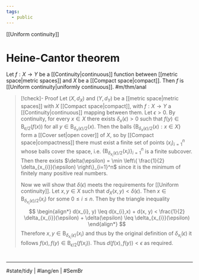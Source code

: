 ```yaml
---
tags:
  - public
---
```

[[Uniform continuity]]
# Heine-Cantor theorem

Let $f : X \to Y$ be a [[Continuity|continuous]] function between [[metric space|metric spaces]] and $X$ be a [[Compact space|compact]].
Then $f$ is [[Uniform continuity|uniformly continuous]]. #m/thm/anal 

> [!check]- Proof
> Let $(X, d_{X})$ and  $(Y, d_{Y})$ be a [[metric space|metric spaces]] with $X$ [[Compact space|compact]],
> with $f : X \to Y$ a [[Continuity|continuous]] mapping between them.
> Let $\epsilon > 0$.
> By continuity, for every $x \in X$ there exists $\delta_{x}(\epsilon) > 0$ such that $f(y) \in \mathrm{B}_{\epsilon / 2}(f(x))$ for all $y \in \mathrm{B}_{\delta_{x}(\epsilon) / 2}(x)$.
> Then the balls $\{ \mathrm{B}_{\delta_{x}(\epsilon) / 2}(x)  : x \in X \}$ form a [[Cover set|open cover]] of $X$,
> so by [[Compact space|compactness]] there must exist a finite set of points $(x_i)_{i=1}^n$ whose balls cover the space,
> i.e. $\{ \mathrm{B}_{\delta_{x_{i}}(\epsilon) / 2}(x_{i}) \}_{i=1}^n$ is a finite subcover.
> Then there exists $\delta(\epsilon) = \min \left\{  \frac{1}{2} \delta_{x_{i}}(\epsilon)   \right\}_{i=1}^n$ since it is the minimum of finitely many positive real numbers.
> 
> Now we will show that $\delta(\epsilon)$ meets the requirements for [[Uniform continuity]].
> Let $x,y \in X$ such that $d_{X}(x,y) < \delta(\epsilon)$.
> Then $x \in \mathrm{B}_{\delta_{x_{i}}(\epsilon) / 2}(x_{i})$ for some $0 \leq i \leq n$.
> Then by the triangle inequality
> $$
> \begin{align*}
> d(x_{i}, y) \leq d(x_{i},x) + d(x, y) < \frac{1}{2} \delta_{x_{i}}(\epsilon) + \delta(\epsilon) \leq \delta_{x_{i}}(\epsilon)
> \end{align*}
> $$
> Therefore $x,y \in \mathrm{B}_{\delta_{x_{i}}(\epsilon)}(x_{i})$ and thus by the original definition of $\delta_{x_{i}}(\epsilon)$ it follows $f(x), f(y) \in \mathrm{B}_{\epsilon/2}(f(x_{i}))$.
> Thus $d(f(x), f(y)) < \epsilon$ as required.
> <span class="QED"/>

#
---
#state/tidy | #lang/en | #SemBr
